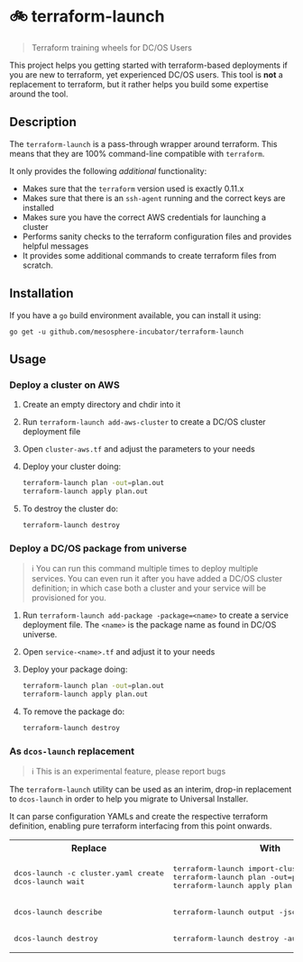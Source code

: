 # 🚲 terraform-launch

> Terraform training wheels for DC/OS Users

This project helps you getting started with terraform-based deployments if you are new to terraform, yet experienced DC/OS users. This tool is **not** a replacement to terraform, but it rather helps you build some expertise around the tool.

## Description

The `terraform-launch` is a pass-through  wrapper around terraform. This means that they are 100% command-line compatible with `terraform`.

It only provides the following _additional_ functionality:

* Makes sure that the `terraform` version used is exactly 0.11.x
* Makes sure that there is an `ssh-agent` running and the correct keys are installed
* Makes sure you have the correct AWS credentials for launching a cluster
* Performs sanity checks to the terraform configuration files and provides helpful messages
* It provides some additional commands to create terraform files from scratch.

## Installation

If you have a `go` build environment available, you can install it using:

```
go get -u github.com/mesosphere-incubator/terraform-launch
```

## Usage

### Deploy a cluster on AWS

1. Create an empty directory and chdir into it
2. Run `terraform-launch add-aws-cluster` to create a DC/OS cluster deployment file
3. Open `cluster-aws.tf` and adjust the parameters to your needs
4. Deploy your cluster doing:
    ```sh
    terraform-launch plan -out=plan.out
    terraform-launch apply plan.out
    ```

5. To destroy the cluster do:
    ```sh
    terraform-launch destroy
    ```

### Deploy a DC/OS package from universe

> ℹ️ You can run this command multiple times to deploy multiple services.
> You can even run it after you have added a DC/OS cluster definition; in
> which case both a cluster and your service will be provisioned for you.

1. Run `terraform-launch add-package -package=<name>` to create a service deployment file. The `<name>` is the package name as found in DC/OS universe. 
2. Open `service-<name>.tf` and adjust it to your needs 
3. Deploy your package doing:
    ```sh
    terraform-launch plan -out=plan.out
    terraform-launch apply plan.out
    ```

4. To remove the package do:
    ```sh
    terraform-launch destroy
    ```

### As `dcos-launch` replacement

> ℹ️ This is an experimental feature, please report bugs

The `terraform-launch` utility can be used as an interim, drop-in replacement to `dcos-launch` in order to help you migrate to Universal Installer.

It can parse configuration YAMLs and create the respective terraform definition, enabling pure terraform interfacing from this point onwards.

<table>
    <tr>
        <th>
            Replace
        </th>
        <th>
            With
        </th>
    </tr>
    <tr>
        <td>
            <pre>dcos-launch -c cluster.yaml create
dcos-launch wait</pre>
        </td>
        <td>
            <pre>terraform-launch import-cluster cluster.yaml
terraform-launch plan -out=plan.out
terraform-launch apply plan.out</pre>
        </td>
    </tr>
    <tr>
        <td>
            <pre>dcos-launch describe</pre>
        </td>
        <td>
            <pre>terraform-launch output -json</pre>
        </td>
    </tr>
    <tr>
        <td>
            <pre>dcos-launch destroy</pre>
        </td>
        <td>
            <pre>terraform-launch destroy -auto-approve </pre>
        </td>
    </tr>
</table>
